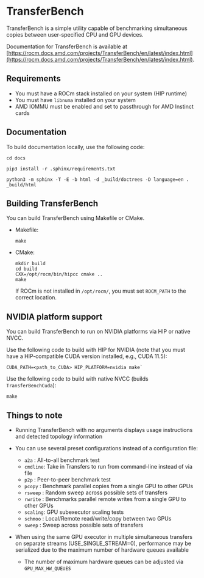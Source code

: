 # TransferBench

TransferBench is a simple utility capable of benchmarking simultaneous copies between user-specified
CPU and GPU devices.

Documentation for TransferBench is available at
[https://rocm.docs.amd.com/projects/TransferBench/en/latest/index.html](https://rocm.docs.amd.com/projects/TransferBench/en/latest/index.html).

## Requirements

* You must have a ROCm stack installed on your system (HIP runtime)
* You must have `libnuma` installed on your system
* AMD IOMMU must be enabled and set to passthrough for AMD Instinct cards

## Documentation

To build documentation locally, use the following code:

```shell
cd docs

pip3 install -r .sphinx/requirements.txt

python3 -m sphinx -T -E -b html -d _build/doctrees -D language=en . _build/html
```

## Building TransferBench

You can build TransferBench using Makefile or CMake.

* Makefile:

  ```shell
  make
  ```

* CMake:

  ```shell
  mkdir build
  cd build
  CXX=/opt/rocm/bin/hipcc cmake ..
  make
  ```

  If ROCm is not installed in `/opt/rocm/`, you must set `ROCM_PATH` to the correct location.

## NVIDIA platform support

You can build TransferBench to run on NVIDIA platforms via HIP or native NVCC.

Use the following code to build with HIP for NVIDIA (note that you must have a HIP-compatible CUDA
version installed, e.g., CUDA 11.5):

```shell
CUDA_PATH=<path_to_CUDA> HIP_PLATFORM=nvidia make`
```

Use the following code to build with native NVCC (builds `TransferBenchCuda`):

```shell
make
```

## Things to note

* Running TransferBench with no arguments displays usage instructions and detected topology
  information
* You can use several preset configurations instead of a configuration file:
  * `a2a`    : All-to-all benchmark test
  * `cmdline`: Take in Transfers to run from command-line instead of via file
  * `p2p`    : Peer-to-peer benchmark test
  * `pcopy`  : Benchmark parallel copies from a single GPU to other GPUs
  * `rsweep` : Random sweep across possible sets of transfers
  * `rwrite` : Benchmarks parallel remote writes from a single GPU to other GPUs
  * `scaling`: GPU subexecutor scaling tests
  * `schmoo` : Local/Remote read/write/copy between two GPUs
  * `sweep`  : Sweep across possible sets of transfers

* When using the same GPU executor in multiple simultaneous transfers on separate streams (USE_SINGLE_STREAM=0),
  performance may be serialized due to the maximum number of hardware queues available
  * The number of maximum hardware queues can be adjusted via `GPU_MAX_HW_QUEUES`
